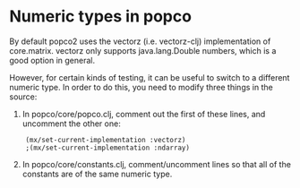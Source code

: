 Numeric types in popco
=======

By default popco2 uses the vectorz (i.e. vectorz-clj) implementation of
core.matrix.  vectorz only supports java.lang.Double numbers, which is
a good option in general.

However, for certain kinds of testing, it can be useful to switch to a
different numeric type.  In order to do this, you need to modify three things 
in the source:

1. In popco/core/popco.clj, comment out the first of these lines, and uncomment
the other one:

````
    (mx/set-current-implementation :vectorz)
    ;(mx/set-current-implementation :ndarray)
````

2. In popco/core/constants.clj, comment/uncomment lines so that all of
the constants are of the same numeric type.

